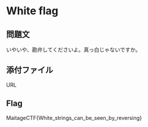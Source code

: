 # White flag

## 問題文
いやいや、勘弁してくださいよ。真っ白じゃないですか。

## 添付ファイル
URL

## Flag
MaitageCTF{White_strings_can_be_seen_by_reversing}
